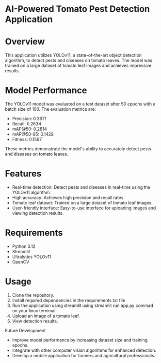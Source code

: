 # AI-Powered Tomato Pest Detection Application


# Overview


This application utilizes YOLOv11, a state-of-the-art object detection algorithm, to detect pests and diseases on tomato leaves. The model was trained on a large dataset of tomato leaf images and achieves impressive results.


# Model Performance


The YOLOv11 model was evaluated on a test dataset after 50 epochs with a batch size of 100. The evaluation metrics are:


- Precision: 0.3671
- Recall: 0.2634
- mAP@50: 0.2814
- mAP@50-95: 0.1429
- Fitness: 0.1567


These metrics demonstrate the model's ability to accurately detect pests and diseases on tomato leaves.


# Features


- Real-time detection: Detect pests and diseases in real-time using the YOLOv11 algorithm.
- High accuracy: Achieves high precision and recall rates.
- Tomato leaf dataset: Trained on a large dataset of tomato leaf images.
- User-friendly interface: Easy-to-use interface for uploading images and viewing detection results.


# Requirements


- Python 3.12
- Streamlit
- Ultralytics YOLOv11
- OpenCV


# Usage


1. Clone the repository.
2. Install required dependencies in the requirements.txt file
3. Run the application using streamlit using streamlit run app.py  commad on your linux ternimal.
4. Upload an image of a tomato leaf.
5. View detection results.


Future Development


- Improve model performance by increasing dataset size and training epochs.
- Integrate with other computer vision algorithms for enhanced detection.
- Develop a mobile application for farmers and agricultural professionals.
